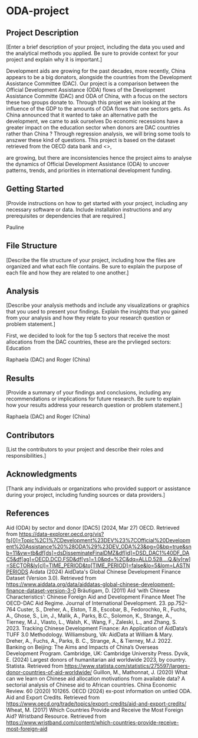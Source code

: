 # ODA-project


## Project Description

[Enter a brief description of your project, including the data you used and the analytical methods you applied. Be sure to provide context for your project and explain why it is important.]

Development aids are growing for the past decades, more recently, China appears to be a big donators, alongside the countries from the Development Assistance Committee (DAC).  Our project is a comparison between the Official Development Assistance (ODA) flows of the Development Assistance Committe (DAC) and ODA of China, with a focus on the sectors these two groups donate to.  Through this projet we aim looking at the influence of the GDP to the amounts of ODA flows that one sectors gets.  As China announced that it wanted to take an alternative path the development, we came to ask ourselves Do economic recessions have a greater impact on the education sector when donors are DAC countries rather than China ?  Through regression analysis, we will bring some tools to anszwer these kind of questions.
This project is based on the dataset retrieved from the OECD data bank and <<please Roger write something for China>>, 



are growing, but there are inconsistencies hence the project aims to analyse the dynamics of Official Development Assistance (ODA) to uncover patterns, trends, and priorities in international development funding.

## Getting Started

[Provide instructions on how to get started with your project, including any necessary software or data. Include installation instructions and any prerequisites or dependencies that are required.]

Pauline 

## File Structure

[Describe the file structure of your project, including how the files are organized and what each file contains. Be sure to explain the purpose of each file and how they are related to one another.]

## Analysis

[Describe your analysis methods and include any visualizations or graphics that you used to present your findings. Explain the insights that you gained from your analysis and how they relate to your research question or problem statement.]

First, we decided to look for the top 5 sectors that receive the most allocations from the DAC countries, these are the prvlieged sectors: Education

Raphaela (DAC) and Roger (China)

## Results

[Provide a summary of your findings and conclusions, including any recommendations or implications for future research. Be sure to explain how your results address your research question or problem statement.]

Raphaela (DAC) and Roger (China)

## Contributors

[List the contributors to your project and describe their roles and responsibilities.]

## Acknowledgments

[Thank any individuals or organizations who provided support or assistance during your project, including funding sources or data providers.]

## References

Aid (ODA) by sector and donor [DAC5] (2024, Mar 27) OECD.  Retrieved from https://data-explorer.oecd.org/vis?fs[0]=Topic%2C1%7CDevelopment%23DEV%23%7COfficial%20Development%20Assistance%20%28ODA%29%23DEV_ODA%23&pg=0&bp=true&snb=11&vw=tb&df[ds]=dsDisseminateFinalDMZ&df[id]=DSD_DAC1%40DF_DAC5&df[ag]=OECD.DCD.FSD&df[vs]=1.0&pd=%2C&dq=ALLD.528....Q.&ly[rw]=SECTOR&ly[cl]=TIME_PERIOD&to[TIME_PERIOD]=false&lo=5&lom=LASTNPERIODS 
Aidata (2024) AidData's Global Chinese Development Finance Dataset (Version 3.0). Retrieved from https://www.aiddata.org/data/aiddatas-global-chinese-development-finance-dataset-version-3-0 
Bräutigam, D. (2011) Aid ‘with Chinese Characteristics’: Chinese Foreign Aid and Development Finance Meet The OECD-DAC Aid Regime. Journal of International Development. 23. pp.752–764 
Custer, S., Dreher, A., Elston, T.B., Escobar, B., Fedorochko, R., Fuchs, A., Ghose, S., Lin, J., Malik, A., Parks, B.C., Solomon, K., Strange, A., Tierney, M.J., Vlasto, L., Walsh, K., Wang, F., Zaleski, L., and Zhang, S. 2023. Tracking Chinese Development Finance: An Application of AidData’s TUFF 3.0 Methodology. Williamsburg, VA: AidData at William & Mary.
Dreher, A., Fuchs, A., Parks, B. C., Strange, A., & Tierney, M.J. 2022. Banking on Beijing: The Aims and Impacts of China’s Overseas Development Program. Cambridge, UK: Cambridge University Press.
Dyvik, E. (2024) Largest donors of humanitarian aid worldwide 2023, by country. Statista. Retrieved from https://www.statista.com/statistics/275597/largers-donor-countries-of-aid-worldwide/
Guillon, M., Mathonnat, J. (2020) What can we learn on Chinese aid allocation motivations from available data? A sectorial analysis of Chinese aid to African countries. China Economic Review. 60 (2020) 101265.
OECD (2024) ex-post information on untied ODA. Aid and Export Credits. Retrieved from https://www.oecd.org/trade/topics/export-credits/aid-and-export-credits/ 
Wheat, M. (2017) Which Countries Provide and Receive the Most Foreign Aid? Wristband Resource. Retrieved from https://www.wristband.com/content/which-countries-provide-receive-most-foreign-aid

